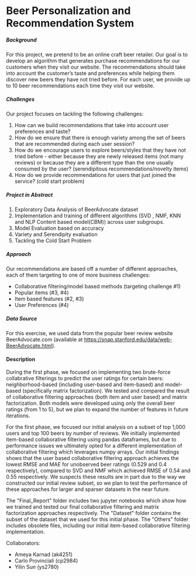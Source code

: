 # Beer Personalization and Recommendation System

##### Background
For this project, we pretend to be an online craft beer retailer. Our goal is to develop an algorithm that generates purchase recommendations for our customers when they visit our website. The recommendations should take into account the customer’s taste and preferences while helping them discover new beers they have not tried before. For each user, we provide up to 10 beer recommendations each time they visit our website.

##### Challenges
Our project focuses on tackling the following challenges:
1. How can we build recommendations that take into account user preferences and taste?
2. How do we ensure that there is enough variety among the set of beers that are recommended during each user session?
3. How do we encourage users to explore beers/styles that they have not tried before - either because they are newly released items (not many reviews) or because they are a different type than the one usually consumed by the user? (serendipitous recommendations/novelty items)
4. How do we provide recommendations for users that just joined the service? (cold start problem)

##### Project in Abstract
1. Exploratory Data Analysis of BeerAdvocate dataset
2. Implementation and training of different algorithms (SVD , NMF, KNN and NLP Content based model(CBM)) across user subgroups.
3. Model Evaluation based on accuracy
4. Variety and Serendipity evaluation
5. Tackling the Cold Start Problem

##### Approach
Our recommendations are based off a number of different approaches, each of them targeting to one of more business challenges:
- Collaborative filtering/model based methods (targeting challenge #1)
- Popular items (#3, #4)
- Item based features (#2, #3)
- User Preferences (#4)

##### Data Source
For this exercise, we used data from the popular beer review website BeerAdvocate.com (available at https://snap.stanford.edu/data/web-BeerAdvocate.html).

#### Description
During the first phase, we focused on implementing two brute-force collabrative filterings to predict the user ratings for certain beers: neighborhood-based (including user-based and item-based) and model-based (specifically matrix factorization). We tested and compared the result of collaborative filtering approaches (both item and user based) and matrix factorization. Both models were developed using only the overall beer ratings (from 1 to 5), but we plan to expand the number of features in future iterations.

For the first phase, we focused our initial analysis on a subset of top 1,000 users and top 100 beers by number of reviews. We initially implemented item-based collaborative filtering using pandas dataframes, but due to performance issues we ultimately opted for a different implementation of collaborative filtering which leverages numpy arrays. Our initial findings shows that the user based collaborative filtering approach achieves the lowest RMSE and MAE for unobserved beer ratings (0.529 and 0.4 respectively), compared to SVD and NMF which achieved RMSE of 0.54 and 0.55 respectively. We suspects these results are in part due to the way we constructed our initial review subset, so we plan to test the performance of these approaches for larger and sparser datasets in the near future.

The "Final_Report" folder includes two jupyter notebooks which show how we trained and tested our final collaborative filtering and matrix factorization approaches respectively. The "Dataset" folder contains the subset of the dataset that we used for this initial phase. The "Others" folder includes obsolete files, including our initial item-based collaborative filtering implementation.

Collaborators:
- Ameya Karnad (ak4251)
- Carlo Provinciali (cp2984)
- Yilin Sun (ys2780)



